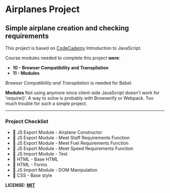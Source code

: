 # Airplanes Project
## Simple airplane creation and checking requirements

This project is based on [CodeCademy](https://www.codecademy.com/learn/introduction-to-javascript) Introduction to JavaScript.

Course modules needed to complete this project **were**:

* **10 - Browser Compatibility and Transpilation**
* **11 - Modules**

*Browser Compatibility and Transpilation* is needed for Babel.

**Modules** Not using anymore since client-side JavaScript doesn't work for 'require()'.
A way to solve is probably with Browserify or Webpack. Too much trouble for such a simple project.

***

### Project Checklist

- 🔲 JS Export Module - Airplane Constructor
- 🔲 JS Export Module - Meet Staff Requirements Function
- 🔲 JS Export Module - Meet Fuel Requirements Function
- 🔲 JS Export Module - Meet Speed Requirements Function
- 🔲 JS Import Module - Test
- 🔲 HTML - Base HTML
- 🔲 HTML - Forms
- 🔲 JS Import Module - DOM Manipulation
- 🔲 CSS - Base style








**LICENSE:** **[MIT](https://tldrlegal.com/license/mit-license)**
<!--stackedit_data:
eyJoaXN0b3J5IjpbOTc5NDM1ODE1XX0=
-->
